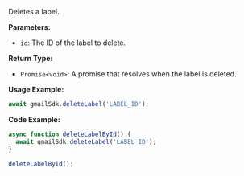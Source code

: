 Deletes a label.

**Parameters:**

- `id`: The ID of the label to delete.

**Return Type:**

- `Promise<void>`: A promise that resolves when the label is deleted.

**Usage Example:**

```typescript
await gmailSdk.deleteLabel('LABEL_ID');
```

**Code Example:**

```typescript
async function deleteLabelById() {
  await gmailSdk.deleteLabel('LABEL_ID');
}

deleteLabelById();
```